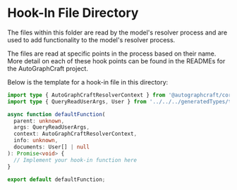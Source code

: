 # Hook-In File Directory

The files within this folder are read by the model's resolver process and are used to add functionality to the model's resolver process.

The files are read at specific points in the process based on their name. More detail on each of these hook points can be found in the READMEs for the AutoGraphCraft project.

Below is the template for a hook-in file in this directory:

```typescript
import type { AutoGraphCraftResolverContext } from '@autographcraft/core';
import type { QueryReadUserArgs, User } from '../../../generatedTypes/typescriptTypes';

async function defaultFunction(
  parent: unknown,
  args: QueryReadUserArgs,
  context: AutoGraphCraftResolverContext,
  info: unknown,
  documents: User[] | null
): Promise<void> {
  // Implement your hook-in function here
}

export default defaultFunction;
```
